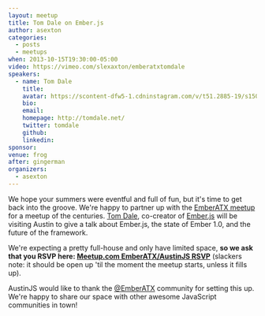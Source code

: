 ```yaml
---
layout: meetup
title: Tom Dale on Ember.js
author: asexton
categories:
  - posts
  - meetups
when: 2013-10-15T19:30:00-05:00
video: https://vimeo.com/slexaxton/emberatxtomdale
speakers:
  - name: Tom Dale
    title:
    avatar: https://scontent-dfw5-1.cdninstagram.com/v/t51.2885-19/s150x150/18251437_1886900778245523_5316080506310230016_a.jpg?_nc_ht=scontent-dfw5-1.cdninstagram.com&_nc_ohc=mCDzP-CfwtsAX-2zlvu&oh=98172871d2c40e6ec1cdbe3c927078c7&oe=5ECAD51B
    bio:
    email:
    homepage: http://tomdale.net/
    twitter: tomdale
    github:
    linkedin:
sponsor:
venue: frog
after: gingerman
organizers:
  - asexton
---
```


We hope your summers were eventful and full of fun, but it's time to get back into the groove. We're happy to partner up with the [EmberATX meetup][1] for a meetup of the centuries. [Tom Dale][2], co-creator of [Ember.js][3] will be visiting Austin to give a talk about Ember.js, the state of Ember 1.0, and the future of the framework.

We're expecting a pretty full-house and only have limited space, **so we ask that you RSVP here: [Meetup.com EmberATX/AustinJS RSVP][4]** (slackers note: it should be open up 'til the moment the meetup starts, unless it fills up).

AustinJS would like to thank the [@EmberATX][8] community for setting this up. We're happy to share our space with other awesome JavaScript communities in town!

[1]: http://www.meetup.com/Ember-ATX
[2]: http://tomdale.net/
[3]: http://emberjs.com
[4]: http://www.meetup.com/Ember-ATX/events/140780512/
[8]: https://twitter.com/emberatx 'EmberATX on Twitter'
